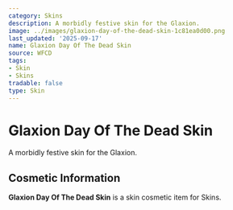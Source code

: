```yaml
---
category: Skins
description: A morbidly festive skin for the Glaxion.
image: ../images/glaxion-day-of-the-dead-skin-1c81ea0d00.png
last_updated: '2025-09-17'
name: Glaxion Day Of The Dead Skin
source: WFCD
tags:
- Skin
- Skins
tradable: false
type: Skin
---
```


# Glaxion Day Of The Dead Skin

A morbidly festive skin for the Glaxion.

## Cosmetic Information

**Glaxion Day Of The Dead Skin** is a skin cosmetic item for Skins.


